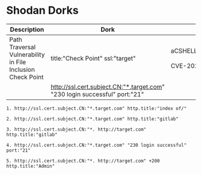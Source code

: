 # Shodan Dorks

| Description | Dork | Comments |
| ---- | ---- | ---- |
| Path Traversal Vulnerability in File Inclusion Check Point | title:"Check Point" ssl:"target" | aCSHELL/../../../../../../../etc/shadow<br><br>CVE-2024-24919 |
|  | http://ssl.cert.subject.CN:"*.target.com" "230 login successful" port:"21"  |  |


```
1. http://ssl.cert.subject.CN:"*.target.com" http.title:"index of/" 
 
2. http://ssl.cert.subject.CN:"*.target.com" http.title:"gitlab" 
 
3. http://ssl.cert.subject.CN:"*. http://target.com" http.title:"gitlab" 
 
4. http://ssl.cert.subject.CN:"*.target.com" "230 login successful" port:"21" 
 
5. http://ssl.cert.subject.CN:"*. http://target.com" +200 http.title:"Admin"


```